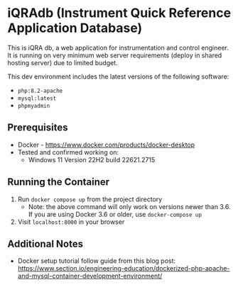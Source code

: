 # iQRAdb (Instrument Quick Reference Application Database)
This is iQRA db, a web application for instrumentation and control engineer. It is running on very minimum web server requirements (deploy in shared hosting server) due to limited budget.  

This dev environment includes the latest versions of the following software:

- `php:8.2-apache`
- `mysql:latest`
- `phpmyadmin`

## Prerequisites

 - Docker - https://www.docker.com/products/docker-desktop
 - Tested and confirmed working on:	 
	 - Windows 11 Version 22H2 build 22621.2715

## Running the Container

1. Run `docker compose up` from the project directory
    - Note: the above command will only work on versions newer than 3.6. If you are using Docker 3.6 or older, use `docker-compose up`
2. Visit `localhost:8000` in your browser

## Additional Notes
- Docker setup tutorial follow guide from this blog post: https://www.section.io/engineering-education/dockerized-php-apache-and-mysql-container-development-environment/
